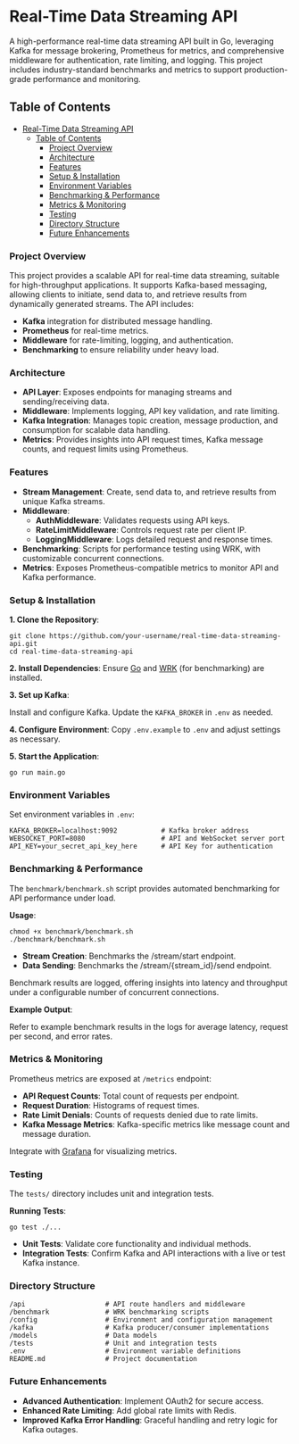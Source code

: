# Real-Time Data Streaming API

A high-performance real-time data streaming API built in Go, leveraging Kafka for message brokering, Prometheus for metrics, and comprehensive middleware for authentication, rate limiting, and logging. This project includes industry-standard benchmarks and metrics to support production-grade performance and monitoring.

## Table of Contents

- [Real-Time Data Streaming API](#real-time-data-streaming-api)
  - [Table of Contents](#table-of-contents)
    - [Project Overview](#project-overview)
    - [Architecture](#architecture)
    - [Features](#features)
    - [Setup \& Installation](#setup--installation)
    - [Environment Variables](#environment-variables)
    - [Benchmarking \& Performance](#benchmarking--performance)
    - [Metrics \& Monitoring](#metrics--monitoring)
    - [Testing](#testing)
    - [Directory Structure](#directory-structure)
    - [Future Enhancements](#future-enhancements)

### Project Overview

This project provides a scalable API for real-time data streaming, suitable for high-throughput applications. It supports Kafka-based messaging, allowing clients to initiate, send data to, and retrieve results from dynamically generated streams. The API includes:

- **Kafka** integration for distributed message handling.
- **Prometheus** for real-time metrics.
- **Middleware** for rate-limiting, logging, and authentication.
- **Benchmarking** to ensure reliability under heavy load.

### Architecture

- **API Layer**: Exposes endpoints for managing streams and sending/receiving data.
- **Middleware**: Implements logging, API key validation, and rate limiting.
- **Kafka Integration**: Manages topic creation, message production, and consumption for scalable data handling.
- **Metrics**: Provides insights into API request times, Kafka message counts, and request limits using Prometheus.

### Features

- **Stream Management**: Create, send data to, and retrieve results from unique Kafka streams.
- **Middleware**:
  - **AuthMiddleware**: Validates requests using API keys.
  - **RateLimitMiddleware**: Controls request rate per client IP.
  - **LoggingMiddleware**: Logs detailed request and response times.
- **Benchmarking**: Scripts for performance testing using WRK, with customizable concurrent connections.
- **Metrics**: Exposes Prometheus-compatible metrics to monitor API and Kafka performance.

### Setup & Installation

**1. Clone the Repository**:
```
git clone https://github.com/your-username/real-time-data-streaming-api.git
cd real-time-data-streaming-api
```

**2. Install Dependencies**: Ensure [Go](https://golang.org/) and [WRK](https://github.com/wg/wrk) (for benchmarking) are installed.

**3. Set up Kafka**:

Install and configure Kafka. Update the `KAFKA_BROKER` in `.env` as needed.

**4. Configure Environment**: Copy `.env.example` to `.env` and adjust settings as necessary.

**5. Start the Application**:
```
go run main.go
```

### Environment Variables

Set environment variables in `.env`:
```
KAFKA_BROKER=localhost:9092           # Kafka broker address
WEBSOCKET_PORT=8080                   # API and WebSocket server port
API_KEY=your_secret_api_key_here      # API Key for authentication
```

### Benchmarking & Performance
The `benchmark/benchmark.sh` script provides automated benchmarking for API performance under load.

**Usage**:
```
chmod +x benchmark/benchmark.sh
./benchmark/benchmark.sh
```

- **Stream Creation**: Benchmarks the /stream/start endpoint.
- **Data Sending**: Benchmarks the /stream/{stream_id}/send endpoint.

Benchmark results are logged, offering insights into latency and throughput under a configurable number of concurrent connections.

**Example Output**:

Refer to example benchmark results in the logs for average latency, request per second, and error rates.

### Metrics & Monitoring

Prometheus metrics are exposed at `/metrics` endpoint:

- **API Request Counts**: Total count of requests per endpoint.
- **Request Duration**: Histograms of request times.
- **Rate Limit Denials**: Counts of requests denied due to rate limits.
- **Kafka Message Metrics**: Kafka-specific metrics like message count and message duration.
  
Integrate with [Grafana](https://grafana.com/) for visualizing metrics.

### Testing

The `tests/` directory includes unit and integration tests.

**Running Tests**:
```
go test ./...
```

- **Unit Tests**: Validate core functionality and individual methods.
- **Integration Tests**: Confirm Kafka and API interactions with a live or test Kafka instance.
  
### Directory Structure
```
/api                    # API route handlers and middleware
/benchmark              # WRK benchmarking scripts
/config                 # Environment and configuration management
/kafka                  # Kafka producer/consumer implementations
/models                 # Data models
/tests                  # Unit and integration tests
.env                    # Environment variable definitions
README.md               # Project documentation
```

### Future Enhancements
- **Advanced Authentication**: Implement OAuth2 for secure access.
- **Enhanced Rate Limiting**: Add global rate limits with Redis.
- **Improved Kafka Error Handling**: Graceful handling and retry logic for Kafka outages.